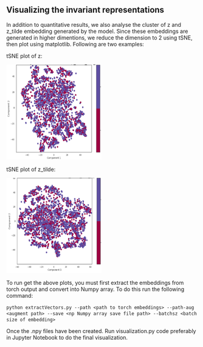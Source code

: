 ## Visualizing the invariant representations

In addition to quantitative results, we also analyse the cluster of z and z_tilde embedding generated by the model. Since these embeddings are generated in higher 
dimentions, we reduce the dimension to 2 using tSNE, then plot using matplotlib. Following are two examples:

tSNE plot of z:

<img src="https://github.com/raotnameh/Robust_ASR/blob/master/visualization/z.png" width="250" height="250">

tSNE plot of z_tilde:

<img src="https://github.com/raotnameh/Robust_ASR/blob/master/visualization/z_t.png" width="250" height="250">

To run get the above plots, you must first extract the embeddings from torch output and convert into Numpy array. To do this run the following command:
```
python extractVectors.py --path <path to torch embeddings> --path-aug <augment path> --save <np Numpy array save file path> --batchsz <batch size of embedding>
```


Once the .npy files have been created. Run visualization.py code preferably in Jupyter Notebook to do the final visualization.
